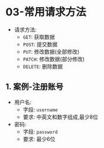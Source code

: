 # 03-常用请求方法

- 请求方法:
  - `GET`: 获取数据
  - `POST`: 提交数据
  - `PUT`: 修改数据(全部修改)
  - `PATCH`: 修改数据(部分修改)
  - `DELETE`: 删除数据

## 1. 案例-注册账号

- 用户名: 
  - 字段: `username`
  - 要求: 中英文和数字组成,最少8位
- 密码:
  - 字段: `password`
  - 要求: 最少6位